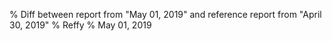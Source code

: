 % Diff between report from "May 01, 2019" and reference report from "April 30, 2019"
% Reffy
% May 01, 2019

